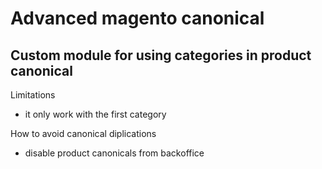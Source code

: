 <h1>Advanced magento canonical</h1>

<h2>Custom module for using categories in product canonical</h2>


Limitations
- it only work with the first category


How to avoid canonical diplications
- disable product canonicals from backoffice
